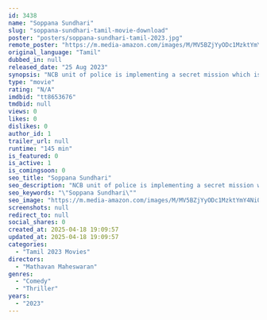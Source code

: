 ```yaml
---
id: 3438
name: "Soppana Sundhari"
slug: "soppana-sundhari-tamil-movie-download"
poster: "posters/soppana-sundhari-tamil-2023.jpg"
remote_poster: "https://m.media-amazon.com/images/M/MV5BZjYyODc1MzktYmY4Ni00MDQzLTg4NDgtZjRhMGNjNTJmMTgxXkEyXkFqcGdeQXVyNjA2MzQyMTk@._V1_SX300.jpg"
original_language: "Tamil"
dubbed_in: null
released_date: "25 Aug 2023"
synopsis: "NCB unit of police is implementing a secret mission which is led by a brave police officer, Saro (Varun Thushyanthan), in order to collect information regarding the drugs network. On the other side, there are three thieves (Kajana..."
type: "movie"
rating: "N/A"
imdbid: "tt8653676"
tmdbid: null
views: 0
likes: 0
dislikes: 0
author_id: 1
trailer_url: null
runtime: "145 min"
is_featured: 0
is_active: 1
is_comingsoon: 0
seo_title: "Soppana Sundhari"
seo_description: "NCB unit of police is implementing a secret mission which is led by a brave police officer, Saro (Varun Thushyanthan), in order to collect information regarding the drugs network. On the other side, there are three thieves (Kajana..."
seo_keywords: "\"Soppana Sundhari\""
seo_image: "https://m.media-amazon.com/images/M/MV5BZjYyODc1MzktYmY4Ni00MDQzLTg4NDgtZjRhMGNjNTJmMTgxXkEyXkFqcGdeQXVyNjA2MzQyMTk@._V1_SX300.jpg"
screenshots: null
redirect_to: null
social_shares: 0
created_at: 2025-04-18 19:09:57
updated_at: 2025-04-18 19:09:57
categories:
  - "Tamil 2023 Movies"
directors:
  - "Mathavan Maheswaran"
genres:
  - "Comedy"
  - "Thriller"
years:
  - "2023"
---
```

